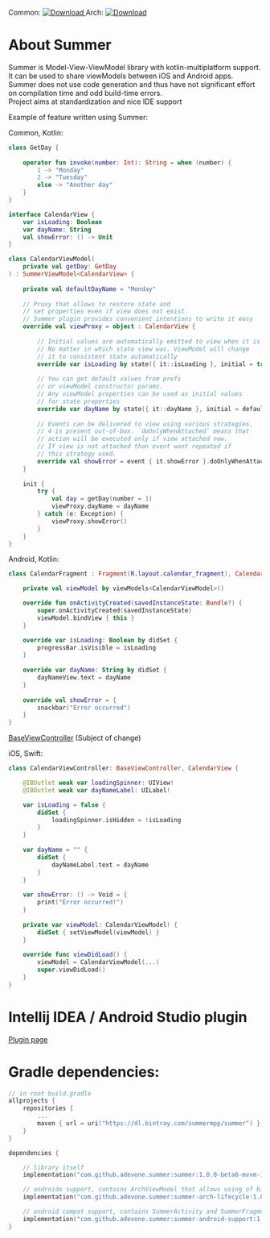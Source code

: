 Common: [ ![Download](https://api.bintray.com/packages/summermpp/summer/summer/images/download.svg) ](https://bintray.com/summermpp/summer/summer/_latestVersion)
Arch: [ ![Download](https://api.bintray.com/packages/summermpp/summer/summer-arch-lifecycle/images/download.svg) ](https://bintray.com/summermpp/summer/summer-arch-lifecycle/_latestVersion)

# About Summer

Summer is Model-View-ViewModel library with kotlin-multiplatform support. It can be used to share viewModels between iOS and Android apps.
Summer does not use code generation and thus have not significant effort on compilation time and odd build-time errors.  
Project aims at standardization and nice IDE support

Example of feature written using Summer:

Common, Kotlin:
```kotlin
class GetDay {
    
    operator fun invoke(number: Int): String = when (number) {
        1 -> "Monday"
        2 -> "Tuesday"
        else -> "Another day"
    }
}

interface CalendarView {
    var isLoading: Boolean
    var dayName: String
    val showError: () -> Unit
}

class CalendarViewModel(
    private val getDay: GetDay
) : SummerViewModel<CalendarView> {
    
    private val defaultDayName = "Monday"
    
    // Proxy that allows to restore state and 
    // set properties even if view does not exist.
    // Summer plugin provides convenient intentions to write it easy
    override val viewProxy = object : CalendarView {
    
        // Initial values are automatically emitted to view when it is created.
        // No matter in which state view was. ViewModel will change
        // it to consistent state automatically
        override var isLoading by state({ it::isLoading }, initial = true)
        
        // You can get default values from prefs 
        // or viewModel constructor params.
        // Any viewModel properties can be used as initial values
        // for state properties
        override var dayName by state({ it::dayName }, initial = defaultDayName)
        
        // Events can be delivered to view using various strategies.
        // 4 is present out-of-box. `doOnlyWhenAttached` means that
        // action will be executed only if view attached now.
        // If view is not attached than event wont repeated if
        // this strategy used.
        override val showError = event { it.showError }.doOnlyWhenAttached()
    }
    
    init {
        try {
            val day = getDay(number = 1)
            viewProxy.dayName = dayName
        } catch (e: Exception) {
            viewProxy.showError()        
        }
    }
} 
```

Android, Kotlin:
```kotlin
class CalendarFragment : Fragment(R.layout.calendar_fragment), CalendarView {

    private val viewModel by viewModels<CalendarViewModel>()

    override fun onActivityCreated(savedInstanceState: Bundle?) {
        super.onActivityCreated(savedInstanceState)
        viewModel.bindView { this }
    }

    override var isLoading: Boolean by didSet {
        progressBar.isVisible = isLoading
    }
    
    override var dayName: String by didSet {
        dayNameView.text = dayName
    }
    
    override val showError = {
        snackbar("Error occurred")
    }
}
```

[BaseViewController](https://gist.github.com/adevone/994d5cd5a5cb11f6789dbe3732bb6b25) (Subject of change)

iOS, Swift:
```swift
class CalendarViewController: BaseViewController, CalendarView {

    @IBOutlet weak var loadingSpinner: UIView!
    @IBOutlet weak var dayNameLabel: UILabel!

    var isLoading = false {
        didSet {
            loadingSpinner.isHidden = !isLoading
        }
    }    
    
    var dayName = "" {
        didSet {
            dayNameLabel.text = dayName
        }
    }
    
    var showError: () -> Void = {
        print("Error occurred!")
    }
    
    private var viewModel: CalendarViewModel! {
        didSet { setViewModel(viewModel) }
    }
    
    override func viewDidLoad() {
        viewModel = CalendarViewModel(...)
        super.viewDidLoad()
    }
}
```

# Intellij IDEA / Android Studio plugin
[Plugin page](https://github.com/adevone/summer-plugin)

# Gradle dependencies:
```kotlin
// in root build.gradle
allprojects {
    repositories {
        ...
        maven { url = uri("https://dl.bintray.com/summermpp/summer") }
    }
}

dependencies {

    // library itself
    implementation("com.github.adevone.summer:summer:1.0.0-beta6-mvvm-18")

    // androidx support, contains ArchViewModel that allows using of bindView function (see example)
    implementation("com.github.adevone.summer:summer-arch-lifecycle:1.0.0-beta6-mvvm-18")

    // android compat support, contains SummerActivity and SummerFragment
    implementation("com.github.adevone.summer:summer-android-support:1.0.0-beta6-mvvm-18")
}
```